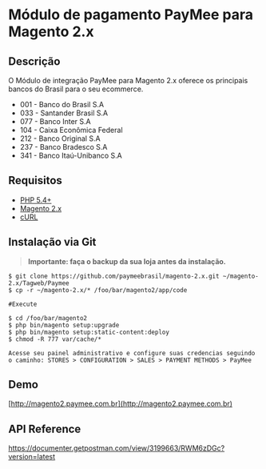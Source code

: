 # Módulo de pagamento PayMee para Magento 2.x

## Descrição

O Módulo de integração PayMee para Magento 2.x oferece os principais bancos do Brasil para o seu ecommerce.

- 001 - Banco do Brasil S.A
- 033 - Santander Brasil S.A
- 077 - Banco Inter S.A
- 104 - Caixa Econômica Federal
- 212 - Banco Original S.A
- 237 - Banco Bradesco S.A
- 341 - Banco Itaú-Unibanco S.A

## Requisitos
- [PHP 5.4+](https://www.php.net)
- [Magento 2.x](https://magento.com/tech-resources/download)
- [cURL](https://www.php.net/manual/en/book.curl.php)

## Instalação via Git
> **Importante: faça o backup da sua loja antes da instalação.**

    $ git clone https://github.com/paymeebrasil/magento-2.x.git ~/magento-2.x/Tagweb/Paymee
    $ cp -r ~/magento-2.x/* /foo/bar/magento2/app/code
    
    #Execute
    
    $ cd /foo/bar/magento2
    $ php bin/magento setup:upgrade
    $ php bin/magento setup:static-content:deploy
    $ chmod -R 777 var/cache/*

    Acesse seu painel administrativo e configure suas credencias seguindo o caminho: STORES > CONFIGURATION > SALES > PAYMENT METHODS > PayMee


## Demo
[http://magento2.paymee.com.br](http://magento2.paymee.com.br)

## API Reference
https://documenter.getpostman.com/view/3199663/RWM6zDGc?version=latest
